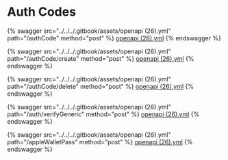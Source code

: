 # Auth Codes



{% swagger src="../../../.gitbook/assets/openapi (26).yml" path="/authCode" method="post" %}
[openapi (26).yml](<../../../.gitbook/assets/openapi (26).yml>)
{% endswagger %}

{% swagger src="../../../.gitbook/assets/openapi (26).yml" path="/authCode/create" method="post" %}
[openapi (26).yml](<../../../.gitbook/assets/openapi (26).yml>)
{% endswagger %}

{% swagger src="../../../.gitbook/assets/openapi (26).yml" path="/authCode/delete" method="post" %}
[openapi (26).yml](<../../../.gitbook/assets/openapi (26).yml>)
{% endswagger %}

{% swagger src="../../../.gitbook/assets/openapi (26).yml" path="/auth/verifyGeneric" method="post" %}
[openapi (26).yml](<../../../.gitbook/assets/openapi (26).yml>)
{% endswagger %}

{% swagger src="../../../.gitbook/assets/openapi (26).yml" path="/appleWalletPass" method="post" %}
[openapi (26).yml](<../../../.gitbook/assets/openapi (26).yml>)
{% endswagger %}
